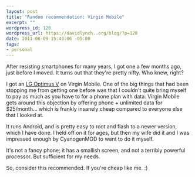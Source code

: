 ```yaml
--- 
layout: post
title: "Random recommendation: Virgin Mobile"
excerpt: ""
wordpress_id: 120
wordpress_url: https://davidlynch..org/blog/?p=120
date: 2011-06-09 15:43:06 -05:00
tags: 
- personal
---
```

After resisting smartphones for many years, I got one a few months ago, just before I moved. It turns out that they're pretty nifty. Who knew, right?

I got an [LG Optimus V](http://www.virginmobileusa.com/cell-phones/lg-optimus-v-phone.jsp) on Virgin Mobile. One of the big things that had been stopping me from getting one before was that I couldn't quite bring myself to pay as much as you have to for a phone plan with data. Virgin Mobile gets around this objection by offering phone + unlimited data for $25/month... which is frankly insanely cheap compared to everyone else that I looked at.

It runs Android, and is pretty easy to root and flash to a newer version, which I have done. I held off on it for ages, but then my wife did it and I was impressed enough by CyanogenMOD to want to do it myself.

It's not a fancy phone; it has a smallish screen, and not a terribly powerful processor. But sufficient for my needs.

So, consider this recommended. If you're cheap like me. :)
